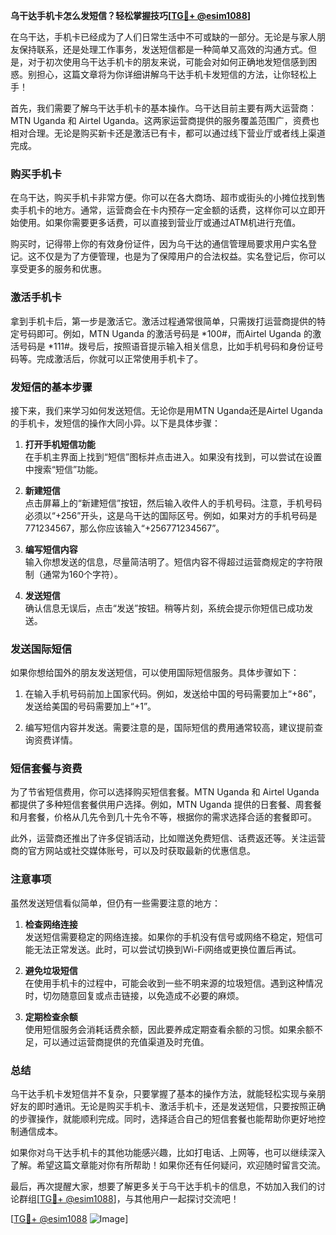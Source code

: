 **乌干达手机卡怎么发短信？轻松掌握技巧[[TG💪+ @esim1088](https://t.me/s/esim1088)]**

在乌干达，手机卡已经成为了人们日常生活中不可或缺的一部分。无论是与家人朋友保持联系，还是处理工作事务，发送短信都是一种简单又高效的沟通方式。但是，对于初次使用乌干达手机卡的朋友来说，可能会对如何正确地发短信感到困惑。别担心，这篇文章将为你详细讲解乌干达手机卡发短信的方法，让你轻松上手！

首先，我们需要了解乌干达手机卡的基本操作。乌干达目前主要有两大运营商：MTN Uganda 和 Airtel Uganda。这两家运营商提供的服务覆盖范围广，资费也相对合理。无论是购买新卡还是激活已有卡，都可以通过线下营业厅或者线上渠道完成。

### **购买手机卡**

在乌干达，购买手机卡非常方便。你可以在各大商场、超市或街头的小摊位找到售卖手机卡的地方。通常，运营商会在卡内预存一定金额的话费，这样你可以立即开始使用。如果你需要更多话费，可以直接到营业厅或通过ATM机进行充值。

购买时，记得带上你的有效身份证件，因为乌干达的通信管理局要求用户实名登记。这不仅是为了方便管理，也是为了保障用户的合法权益。实名登记后，你可以享受更多的服务和优惠。

### **激活手机卡**

拿到手机卡后，第一步是激活它。激活过程通常很简单，只需拨打运营商提供的特定号码即可。例如，MTN Uganda 的激活号码是 *100#，而Airtel Uganda 的激活号码是 *111#。拨号后，按照语音提示输入相关信息，比如手机号码和身份证号码等。完成激活后，你就可以正常使用手机卡了。

### **发短信的基本步骤**

接下来，我们来学习如何发送短信。无论你是用MTN Uganda还是Airtel Uganda的手机卡，发短信的操作大同小异。以下是具体步骤：

1. **打开手机短信功能**  
   在手机主界面上找到“短信”图标并点击进入。如果没有找到，可以尝试在设置中搜索“短信”功能。

2. **新建短信**  
   点击屏幕上的“新建短信”按钮，然后输入收件人的手机号码。注意，手机号码必须以“+256”开头，这是乌干达的国际区号。例如，如果对方的手机号码是771234567，那么你应该输入“+256771234567”。

3. **编写短信内容**  
   输入你想发送的信息，尽量简洁明了。短信内容不得超过运营商规定的字符限制（通常为160个字符）。

4. **发送短信**  
   确认信息无误后，点击“发送”按钮。稍等片刻，系统会提示你短信已成功发送。

### **发送国际短信**

如果你想给国外的朋友发送短信，可以使用国际短信服务。具体步骤如下：

1. 在输入手机号码前加上国家代码。例如，发送给中国的号码需要加上“+86”，发送给美国的号码需要加上“+1”。

2. 编写短信内容并发送。需要注意的是，国际短信的费用通常较高，建议提前查询资费详情。

### **短信套餐与资费**

为了节省短信费用，你可以选择购买短信套餐。MTN Uganda 和 Airtel Uganda 都提供了多种短信套餐供用户选择。例如，MTN Uganda 提供的日套餐、周套餐和月套餐，价格从几先令到几十先令不等，根据你的需求选择合适的套餐即可。

此外，运营商还推出了许多促销活动，比如赠送免费短信、话费返还等。关注运营商的官方网站或社交媒体账号，可以及时获取最新的优惠信息。

### **注意事项**

虽然发送短信看似简单，但仍有一些需要注意的地方：

1. **检查网络连接**  
   发送短信需要稳定的网络连接。如果你的手机没有信号或网络不稳定，短信可能无法正常发送。此时，可以尝试切换到Wi-Fi网络或更换位置后再试。

2. **避免垃圾短信**  
   在使用手机卡的过程中，可能会收到一些不明来源的垃圾短信。遇到这种情况时，切勿随意回复或点击链接，以免造成不必要的麻烦。

3. **定期检查余额**  
   使用短信服务会消耗话费余额，因此要养成定期查看余额的习惯。如果余额不足，可以通过运营商提供的充值渠道及时充值。

### **总结**

乌干达手机卡发短信并不复杂，只要掌握了基本的操作方法，就能轻松实现与亲朋好友的即时通讯。无论是购买手机卡、激活手机卡，还是发送短信，只要按照正确的步骤操作，就能顺利完成。同时，选择适合自己的短信套餐也能帮助你更好地控制通信成本。

如果你对乌干达手机卡的其他功能感兴趣，比如打电话、上网等，也可以继续深入了解。希望这篇文章能对你有所帮助！如果你还有任何疑问，欢迎随时留言交流。

最后，再次提醒大家，想要了解更多关于乌干达手机卡的信息，不妨加入我们的讨论群组[[TG💪+ @esim1088](https://t.me/s/esim1088)]，与其他用户一起探讨交流吧！

[[TG💪+ @esim1088](https://t.me/s/esim1088) ![Image](https://i.postimg.cc/4NQfJmqS/Snipaste-2025-05-13-00-14-12.png)]